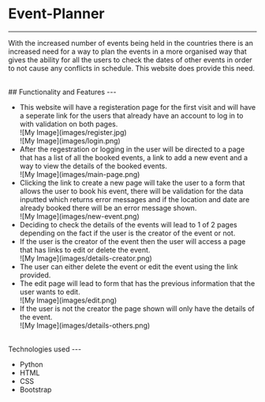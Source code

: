 # Event-Planner
---
<p>With the increased number of events being held in the countries there is an increased need for a way to plan the events
  in a more organised way that gives the ability for all the users to check the dates of other events in order to not cause
  any conflicts in schedule. This website does provide this need.
</p>
<br>
## Functionality and Features
---
<ul>
  <li>This website will have a registeration page for the first visit and will have a seperate link for the users that already have an account to log in to with validation on both pages.</li>
  ![My Image](images/register.jpg)
  <br> 
  ![My Image](images/login.png)
  <li>After the regestration or logging in the user will be directed to a page that has a list of all the booked events, a link to add a new event and a way to view the details of the booked events.</li>
  ![My Image](images/main-page.png)
  <li>Clicking the link to create a new page will take the user to a form that allows the user to book his event,
    there will be validation for the data inputted which returns error messages and if the location and date are already booked there will be an error message shown.</li>
  ![My Image](images/new-event.png)
  <li>Deciding to check the details of the events will lead to 1 of 2 pages depending on the fact if the user is the creator of the event or not.</li>
  <li>If the user is the creator of the event then the user will access a page that has links to edit or delete the event.</li>
  ![My Image](images/details-creator.png)
  <li>The user can either delete the event or edit the event using the link provided.</li>
  <li>The edit page will lead to  form that has the previous information that the user wants to edit.</li>
  ![My Image](images/edit.png)
  <li>If the user is not the creator the page shown will only have the details of the event.</li>
  ![My Image](images/details-others.png)
</ul>
<br>
Technologies used
---
<ul>
  <li>Python</li>
  <li>HTML</li>
  <li>CSS</li>
  <li>Bootstrap</li>
</ul>
